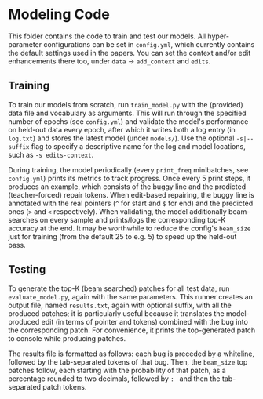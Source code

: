 # Modeling Code
This folder contains the code to train and test our models. All hyper-parameter configurations can be set in `config.yml`, which currently contains the default settings used in the papers. You can set the context and/or edit enhancements there too, under `data` -> `add_context` and `edits`.

## Training
To train our models from scratch, run `train_model.py` with the (provided) data file and vocabulary as arguments. This will run through the specified number of epochs (see `config.yml`) and validate the model's performance on held-out data every epoch, after which it writes both a log entry (in `log.txt`) and stores the latest model (under `models/`). Use the optional `-s|--suffix` flag to specify a descriptive name for the log and model locations, such as `-s edits-context`.

During training, the model periodically (every `print_freq` minibatches, see `config.yml`) prints its metrics to track progress. Once every 5 print steps, it produces an example, which consists of the buggy line and the predicted (teacher-forced) repair tokens. When edit-based repairing, the buggy line is annotated with the real pointers (`^` for start and `$` for end) and the predicted ones (`>` and `<` respectively). When validating, the model additionally beam-searches on every sample and prints/logs the corresponding top-K accuracy at the end. It may be worthwhile to reduce the config's `beam_size` just for training (from the default 25 to e.g. 5) to speed up the held-out pass.

## Testing
To generate the top-K (beam searched) patches for all test data, run `evaluate_model.py`, again with the same parameters. This runner creates an output file, named `results.txt`, again with optional suffix, with all the produced patches; it is particularly useful because it translates the model-produced edit (in terms of pointer and tokens) combined with the bug into the corresponding patch. For convenience, it prints the top-generated patch to console while producing patches.

The results file is formatted as follows: each bug is preceded by a whiteline, followed by the tab-separated tokens of that bug. Then, the `beam_size` top patches follow, each starting with the probability of that patch, as a percentage rounded to two decimals, followed by `: ` and then the tab-separated patch tokens.